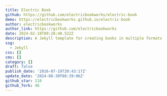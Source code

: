 ```yaml
---
title: Electric Book
github: https://github.com/electricbookworks/electric-book
demo: https://electricbookworks.github.io/electric-book
author: electricbookworks
author_link: https://github.com/electricbookworks
date: 2024-02-18T09:20:40.522Z
description: A Jekyll template for creating books in multiple formats
ssg:
  - Jekyll
css: []
cms: []
category: []
draft: false
publish_date: '2016-07-19T20:43:17Z'
update_date: '2024-08-30T08:39:06Z'
github_star: 116
github_fork: 46
---
```

